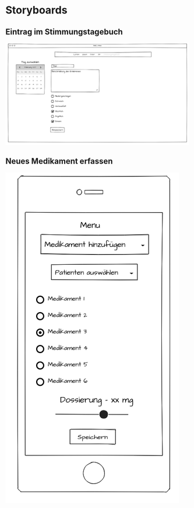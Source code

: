 # Storyboards

## Eintrag im Stimmungstagebuch

![Eintrag im Stimmungstagebuch](01_eintrag_stimmungstagebuch.png "Eintrag im Stimmungstagebuch")

## Neues Medikament erfassen

![Neues Medikament erfassen](02_medikament_erfassen.png "Neues Medikament erfassen")
